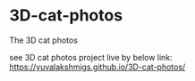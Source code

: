# 3D-cat-photos
The 3D cat photos 

see 3D cat photos project live by below link:
https://yuvalakshmigs.github.io/3D-cat-photos/
